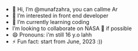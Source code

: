- 👋 Hi, I’m @munafzahra, you can callme Ar
- 👀 I’m interested in front end developer
- 🌱 I’m currently learning coding
- I’m looking to collaborate on NASA 💞️ if possible
- 😄 Pronouns: i'm still 16 y.o lahh
- ⚡ Fun fact: start from June, 2023 :))

<!---
munafzahra/munafzahra is a ✨ special ✨ repository because its `README.md` (this file) appears on your GitHub profile.
You can click the Preview link to take a look at your changes.
--->
